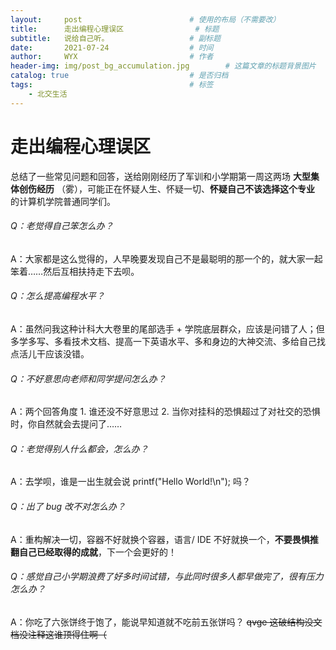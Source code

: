 ```yaml
---
layout:     post   				        # 使用的布局（不需要改）
title:      走出编程心理误区			    # 标题 
subtitle:   说给自己听。   		     	# 副标题
date:       2021-07-24 				    # 时间
author:     WYX 					    # 作者
header-img: img/post_bg_accumulation.jpg 	    # 这篇文章的标题背景图片
catalog: true 						    # 是否归档
tags:								    # 标签
    - 北交生活
---
```


# 走出编程心理误区
总结了一些常见问题和回答，送给刚刚经历了军训和小学期第一周这两场 **大型集体创伤经历** （雾），可能正在怀疑人生、怀疑一切、**怀疑自己不该选择这个专业** 的计算机学院普通同学们。

###### Q：老觉得自己笨怎么办？

A：大家都是这么觉得的，人早晚要发现自己不是最聪明的那一个的，就大家一起笨着……然后互相扶持走下去呗。

###### Q：怎么提高编程水平？

A：虽然问我这种计科大大卷里的尾部选手 + 学院底层群众，应该是问错了人；但多学多写、多看技术文档、提高一下英语水平、多和身边的大神交流、多给自己找点活儿干应该没错。

###### Q：不好意思向老师和同学提问怎么办？

A：两个回答角度 1. 谁还没不好意思过 2. 当你对挂科的恐惧超过了对社交的恐惧时，你自然就会去提问了……

###### Q：老觉得别人什么都会，怎么办？

A：去学呗，谁是一出生就会说 printf("Hello World!\n"); 吗？

###### Q：出了 bug 改不对怎么办？

A：重构解决一切，容器不好就换个容器，语言/ IDE 不好就换一个，**不要畏惧推翻自己已经取得的成就**，下一个会更好的！

###### Q：感觉自己小学期浪费了好多时间试错，与此同时很多人都早做完了，很有压力怎么办？

A：你吃了六张饼终于饱了，能说早知道就不吃前五张饼吗？ ~~qvge 这破结构没文档没注释这谁顶得住啊（~~







